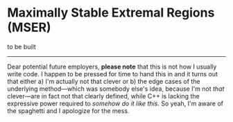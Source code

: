 # Maximally Stable Extremal Regions (MSER) #

to be built

---

Dear potential future employers, **please note** that this is not how I usually
write code. I happen to be pressed for time to hand this in and it turns out
that either a) I'm actually not that clever or b) the edge cases of the
underlying method—which was somebody else's idea, because I'm not *that*
clever—are in fact not that clearly defined, while C++ is lacking the
expressive power required to *somehow do it like this*. So yeah, I'm aware of
the spaghetti and I apologize for the mess.
